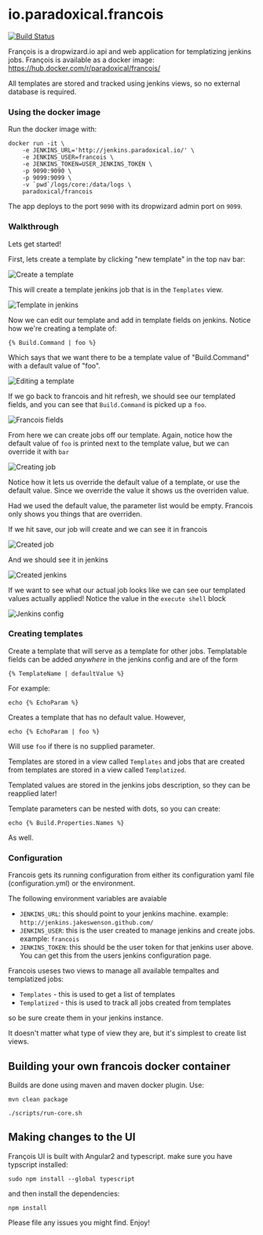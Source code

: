 # io.paradoxical.francois

[![Build Status](https://travis-ci.org/paradoxical-io/francois.svg?branch=master)](https://travis-ci.org/paradoxical-io/francois)

François is a dropwizard.io api and web application for templatizing jenkins jobs. François is available as a docker image: https://hub.docker.com/r/paradoxical/francois/

All templates are stored and tracked using jenkins views, so no external database is required.

### Using the docker image

Run the docker image with:

```
docker run -it \
    -e JENKINS_URL='http://jenkins.paradoxical.io/' \
    -e JENKINS_USER=francois \
    -e JENKINS_TOKEN=USER_JENKINS_TOKEN \
    -p 9090:9090 \ 
    -p 9099:9099 \ 
    -v `pwd`/logs/core:/data/logs \
    paradoxical/francois
```

The app deploys to the port `9090` with its dropwizard admin port on `9099`.

### Walkthrough

Lets get started!

First, lets create a template by clicking "new template" in the top nav bar:

![Create a template](/images/create_template_francois.png)

This will create a template jenkins job that is in the `Templates` view.

![Template in jenkins](/images/templates_view_jenkins.png)

Now we can edit our template and add in template fields on jenkins. Notice how we're creating a template of:

```
{% Build.Command | foo %}
```

Which says that we want there to be a template value of "Build.Command" with a default value of "foo".

![Editing a template](/images/jenkins_template_sample.png)

If we go back to francois and hit refresh, we should see our templated fields, and you can see that `Build.Command` is picked up a `foo`.

![Francois fields](/images/francois_template_sample.png)

From here we can create jobs off our template. Again, notice how the default value of `foo` is printed next to the template value, but 
we can override it with `bar`

![Creating job](/images/creating_job.png)

Notice how it lets us override the default value of a template, or use the default value.  Since we override the value it shows us the overriden value.

Had we used the default value, the parameter list would be empty. Francois only shows you things that are overriden.

If we hit save, our job will create and we can see it in francois

![Created job](/images/created_job.png)

And we should see it in jenkins

![Created jenkins](/images/created_jenkins_job.png)

If we want to see what our actual job looks like we can see our templated values actually applied!  Notice the value in the `execute shell` block

![Jenkins config](/images/configured_job_jenkins.png)


### Creating templates
 
Create a template that will serve as a template for other jobs.  Templatable fields can be added _anywhere_ in the jenkins config 
and are of the form

```
{% TemplateName | defaultValue %}
```

For example:

```
echo {% EchoParam %}
```

Creates a template that has no default value. However,

```
echo {% EchoParam | foo %}
```

Will use `foo` if there is no supplied parameter.

Templates are stored in a view called `Templates` and jobs that are created from templates are stored in a view called `Templatized`.

Templated values are stored in the jenkins jobs description, so they can be reapplied later!

Template parameters can be nested with dots, so you can create:

```
echo {% Build.Properties.Names %}
```

As well.


### Configuration
Francois gets its running configuration from either its configuration yaml file (configuration.yml) or the environment.

The following environment variables are avaiable

- `JENKINS_URL`: this should point to your jenkins machine. example: `http://jenkins.jakeswenson.github.com/`
- `JENKINS_USER`: this is the user created to manage jenkins and create jobs. example: `francois`
- `JENKINS_TOKEN`: this should be the user token for that jenkins user above. You can get this from the users jenkins configuration page.

Francois useses two views to manage all available tempaltes and templatized jobs:

- `Templates` - this is used to get a list of templates
- `Templatized` - this is used to track all jobs created from templates

so be sure create them in your jenkins instance.

It doesn't matter what type of view they are, but it's simplest to create list views.


## Building your own francois docker container

Builds are done using maven and maven docker plugin. Use:

```
mvn clean package

./scripts/run-core.sh
```

## Making changes to the UI

François UI is built with Angular2 and typescript. make sure you have typscript installed:
```
sudo npm install --global typescript
```

and then install the dependencies:

```
npm install
```

Please file any issues you might find. Enjoy!
